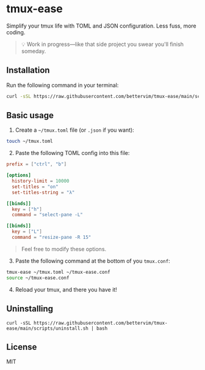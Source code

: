 # tmux-ease
Simplify your tmux life with TOML and JSON configuration. Less fuss, more coding.
> 💡 Work in progress—like that side project you swear you'll finish someday.

## Installation
Run the following command in your terminal:
```sh
curl -sSL https://raw.githubusercontent.com/bettervim/tmux-ease/main/scripts/install.sh | bash
```

## Basic usage
1. Create a `~/tmux.toml` file (or `.json` if you want):
```sh
touch ~/tmux.toml
```
2. Paste the following TOML config into this file:
```toml
prefix = ["ctrl", "b"]

[options]
  history-limit = 10000
  set-titles = "on"
  set-titles-string = "λ"

[[binds]]
  key = ["h"]
  command = "select-pane -L"

[[binds]]
  key = ["L"]
  command = "resize-pane -R 15"
```
> Feel free to modify these options.

3. Paste the following command at the bottom of you `tmux.conf`:
```sh
tmux-ease ~/tmux.toml ~/tmux-ease.conf
source ~/tmux-ease.conf
```
4. Reload your tmux, and there you have it!

## Uninstalling
```
curl -sSL https://raw.githubusercontent.com/bettervim/tmux-ease/main/scripts/uninstall.sh | bash
```

## License
MIT
